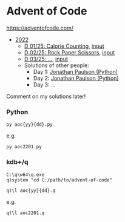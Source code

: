 # Advent of Code

https://adventofcode.com/

- [2022](https://adventofcode.com/2022)
  - [D 01/25: Calorie Counting](https://adventofcode.com/2022/day/1), [input](https://adventofcode.com/2022/day/1/input)
  - [D 02/25: Rock Paper Scissors](https://adventofcode.com/2022/day/2), [input](https://adventofcode.com/2022/day/2/input)
  - [D 03/25: &hellip;](https://adventofcode.com/2022/day/3), [input]([input](https://adventofcode.com/2022/day/3/input))
  - Solutions of other people:
    - Day 1: [Jonathan Paulson (Python)](https://youtu.be/XpkFsqqYi6A)
    - Day 2: [Jonathan Paulson (Python)](https://youtu.be/X1XH774hId0)
    - Day 3: &hellip;

Comment on my solutions later!

### Python

    py aoc{yy}{dd}.py

e.g.

    py aoc2201.py

### kdb+/q

    C:\q\w64\q.exe
    q)system "cd C:/path/to/advent-of-code"

    q)\l aoc{yy}{dd}.q

e.g.

    q)\l aoc2201.q
